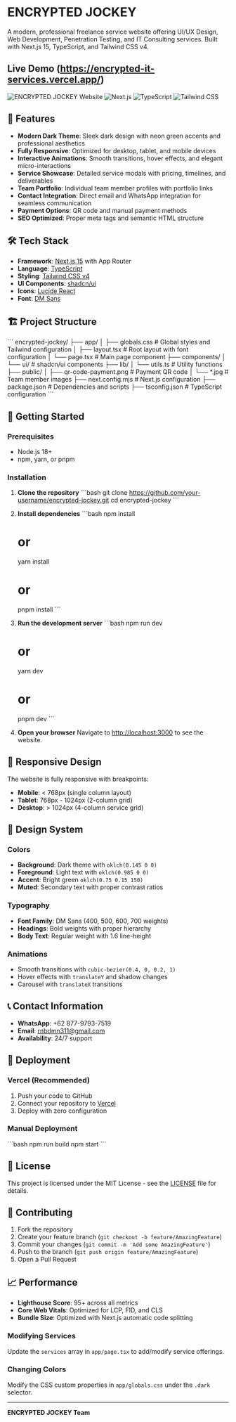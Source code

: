 # ENCRYPTED JOCKEY

A modern, professional freelance service website offering UI/UX Design, Web Development, Penetration Testing, and IT Consulting services. Built with Next.js 15, TypeScript, and Tailwind CSS v4.
## Live Demo (https://encrypted-it-services.vercel.app/)
![ENCRYPTED JOCKEY Website](https://img.shields.io/badge/Status-Live-brightgreen) ![Next.js](https://img.shields.io/badge/Next.js-15-black) ![TypeScript](https://img.shields.io/badge/TypeScript-5.0-blue) ![Tailwind CSS](https://img.shields.io/badge/Tailwind%20CSS-v4-38bdf8)

## 🚀 Features

- **Modern Dark Theme**: Sleek dark design with neon green accents and professional aesthetics
- **Fully Responsive**: Optimized for desktop, tablet, and mobile devices
- **Interactive Animations**: Smooth transitions, hover effects, and elegant micro-interactions
- **Service Showcase**: Detailed service modals with pricing, timelines, and deliverables
- **Team Portfolio**: Individual team member profiles with portfolio links
- **Contact Integration**: Direct email and WhatsApp integration for seamless communication
- **Payment Options**: QR code and manual payment methods
- **SEO Optimized**: Proper meta tags and semantic HTML structure

## 🛠 Tech Stack

- **Framework**: [Next.js 15](https://nextjs.org/) with App Router
- **Language**: [TypeScript](https://www.typescriptlang.org/)
- **Styling**: [Tailwind CSS v4](https://tailwindcss.com/)
- **UI Components**: [shadcn/ui](https://ui.shadcn.com/)
- **Icons**: [Lucide React](https://lucide.dev/)
- **Font**: [DM Sans](https://fonts.google.com/specimen/DM+Sans)

## 🏗 Project Structure

\`\`\`
encrypted-jockey/
├── app/
│   ├── globals.css          # Global styles and Tailwind configuration
│   ├── layout.tsx           # Root layout with font configuration
│   └── page.tsx             # Main page component
├── components/
│   └── ui/                  # shadcn/ui components
├── lib/
│   └── utils.ts             # Utility functions
├── public/
│   ├── qr-code-payment.png  # Payment QR code
│   └── *.jpg                # Team member images
├── next.config.mjs          # Next.js configuration
├── package.json             # Dependencies and scripts
├── tsconfig.json            # TypeScript configuration
\`\`\`

## 🚀 Getting Started

### Prerequisites

- Node.js 18+ 
- npm, yarn, or pnpm

### Installation

1. **Clone the repository**
   \`\`\`bash
   git clone https://github.com/your-username/encrypted-jockey.git
   cd encrypted-jockey
   \`\`\`

2. **Install dependencies**
   \`\`\`bash
   npm install
   # or
   yarn install
   # or
   pnpm install
   \`\`\`

3. **Run the development server**
   \`\`\`bash
   npm run dev
   # or
   yarn dev
   # or
   pnpm dev
   \`\`\`

4. **Open your browser**
   Navigate to [http://localhost:3000](http://localhost:3000) to see the website.

## 📱 Responsive Design

The website is fully responsive with breakpoints:
- **Mobile**: < 768px (single column layout)
- **Tablet**: 768px - 1024px (2-column grid)
- **Desktop**: > 1024px (4-column service grid)

## 🎨 Design System

### Colors
- **Background**: Dark theme with `oklch(0.145 0 0)`
- **Foreground**: Light text with `oklch(0.985 0 0)`
- **Accent**: Bright green `oklch(0.75 0.15 150)`
- **Muted**: Secondary text with proper contrast ratios

### Typography
- **Font Family**: DM Sans (400, 500, 600, 700 weights)
- **Headings**: Bold weights with proper hierarchy
- **Body Text**: Regular weight with 1.6 line-height

### Animations
- Smooth transitions with `cubic-bezier(0.4, 0, 0.2, 1)`
- Hover effects with `translateY` and shadow changes
- Carousel with `translateX` transitions

## 📞 Contact Information

- **WhatsApp**: +62 877-9793-7519
- **Email**: rnbdmn311@gmail.com
- **Availability**: 24/7 support

## 🚀 Deployment

### Vercel (Recommended)
1. Push your code to GitHub
2. Connect your repository to [Vercel](https://vercel.com)
3. Deploy with zero configuration

### Manual Deployment
\`\`\`bash
npm run build
npm start
\`\`\`

## 📄 License

This project is licensed under the MIT License - see the [LICENSE](LICENSE) file for details.

## 🤝 Contributing

1. Fork the repository
2. Create your feature branch (`git checkout -b feature/AmazingFeature`)
3. Commit your changes (`git commit -m 'Add some AmazingFeature'`)
4. Push to the branch (`git push origin feature/AmazingFeature`)
5. Open a Pull Request

## 📈 Performance

- **Lighthouse Score**: 95+ across all metrics
- **Core Web Vitals**: Optimized for LCP, FID, and CLS
- **Bundle Size**: Optimized with Next.js automatic code splitting


### Modifying Services
Update the `services` array in `app/page.tsx` to add/modify service offerings.

### Changing Colors
Modify the CSS custom properties in `app/globals.css` under the `.dark` selector.

---

**ENCRYPTED JOCKEY Team**
